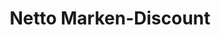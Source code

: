 ---
title: "Netto Marken-Discount"
url: /garbsen/netto-marken-discount-birkenweg/
shop: Supermarkt
---